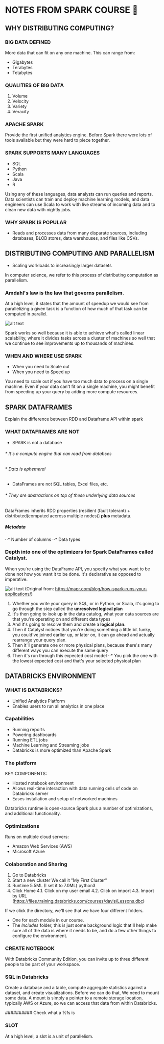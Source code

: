 # NOTES FROM SPARK COURSE :book:

## WHY DISTRIBUTING COMPUTING?

### BIG DATA DEFINED

More data that can fit on any one machine. This can range from:
* Gigabytes
* Terabytes
* Tetabytes

### QUALITIES OF BIG DATA

1. Volume
2. Velocity
3. Variety
4. Veracity

### APACHE SPARK
Provide the first unified analytics engine. Before Spark there were lots of tools available but they were hard to piece together.

### SPARK SUPPORTS MANY LANGUAGES
* SQL
* Python
* Scala
* Java
* R

Using any of these languages, data analysts can run queries and reports. Data scientists can train and deploy machine learning models, and data engineers can use Scala to work with live streams of incoming data and to clean new data with nightly jobs.

### WHY SPARK IS POPULAR

* Reads and processes data from many disparate sources, including databases, BLOB stores, data warehouses, and files like CSVs.

## DISTRIBUTING COMPUTING AND PARALLELISM

* Scaling workloads to increasingly larger datasets

In computer science, we refer to this process of distributing computation as parallelism.

### Amdahl's law is the law that governs parallelism.

At a high level, it states that the amount of speedup we would see from parallelizing a given task is a function of how much of that task can be computed in parallel.

![alt text](https://github.com/Immich/DataScienceSpecialization/blob/master/SPARK/WEEK1/img/amdahlslaw.png "Amdahl's Law")

Spark works so well because it is able to achieve what's called linear scalability, where it divides tasks across a cluster of machines so well that we continue to see improvements up to thousands of machines.


### WHEN AND WHERE USE SPARK

* When you need to Scale out
* When you need to Speed up

You need to scale out if you have too much data to process on a single machine. Even if your data can't fit on a single machine, you might benefit from speeding up your query by adding more compute resources.


## SPARK DATAFRAMES

Explain the difference between RDD and Dataframe API within spark

### WHAT DATAFRAMES ARE NOT
* SPARK is not a database
###### * It's a compute engine that can read from databses
###### * Data is ephemeral
* DataFrames are not SQL tables, Excel files, etc.
###### * They are abstractions on top of these underlying data sources

DataFrames inherits RDD properties (resilient (fault tolerant) + distributed(computed accross multiple nodes)) **plus** metadata.

##### Metadata
⋅⋅* Number of columns
⋅⋅* Data types

### Depth into one of the optimizers for Spark DataFrames called Catalyst.
When you're using the DataFrame API, you specify what you want to be done not how you want it to be done. It's declarative as opposed to imperative. 

![alt text](https://github.com/Immich/DataScienceSpecialization/blob/master/SPARK/WEEK1/img/catalyst.png "Spark DataFrame execution")
(Original from: https://mapr.com/blog/how-spark-runs-your-applications/)

1. Whether you write your query in SQL, or in Python, or Scala, it's going to go through the step called the **unresolved logical plan**
2. It's then going to look up in the data catalog, what your data sources are that you're operating on and different data types
3. And it's going to resolve them and create a **logical plan**.
4. Then if Catalyst notices that you're doing something a little bit funky, you could've joined earlier up, or later on, it can go ahead and actually rearrange your query plan.
5. Then it'll generate one or more physical plans, because there's many different ways you can execute the same query
6. Then it's run through this expected cost model
⋅⋅* You pick the one with the lowest expected cost and that's your selected physical plan


## DATABRICKS ENVIRONMENT

### WHAT IS DATABRICKS?

* Unified Analytics Platform
* Enables users to run all analytics in one place

### Capabilities

* Running reports
* Powering dashboards
* Running ETL jobs
* Machine Learning and Streaming jobs
* Databricks is more optimized than Apache Spark

### The platform

KEY COMPONENTS:
* Hosted notebook environment
* Allows real-time interaction with data running cells of code on Databricks server
* Eases installation and setup of networked machines

Databricks runtime is open-source Spark plus a number of optimizations, and additional functionality.

### Optimizations
Runs on multiple cloud servers:
* Amazon Web Services (AWS)
* Microsoft Azure

### Colaboration and Sharing

1. Go to Databricks
2. Start a new cluster
We call it "My First Cluster"
3. Runtime 5.5ML (I set it to 7.0ML) python3
4. Click Home
4.1. Click on my user email
4.2. Click on import
4.3. Import by URL (https://files.training.databricks.com/courses/davis/Lessons.dbc)

If we click the directory, we'll see that we have four different folders.
* One for each module in our course.
* The *Includes* folder, this is just some background logic that'll help make sure all of the data is where it needs to be, and do a few other things to configure the environment.

### CREATE NOTEBOOK

With Databricks Community Edition, you can invite up to three different people to be part of your workspace.


### SQL in Databricks

Create a database and a table, compute aggregate statistics against a dataset, and create visualizations.
Before we can do that, We need to mount some data. A mount is simply a pointer to a remote storage location, typically AWS or Azure, so we can access that data from within Databricks. 

########## Check what a %fs is

### SLOT
At a high level, a slot is a unit of parallelism.
